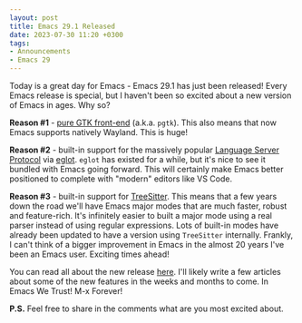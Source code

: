 ```yaml
---
layout: post
title: Emacs 29.1 Released
date: 2023-07-30 11:20 +0300
tags:
- Announcements
- Emacs 29
---
```


Today is a great day for Emacs - Emacs 29.1 has just been released!
Every Emacs release is special, but I haven't been so excited about a new version of Emacs
in ages. Why so?

**Reason #1** - [pure GTK
front-end](https://batsov.com/articles/2021/12/06/emacs-is-not-a-proper-gtk-application/)
(a.k.a. `pgtk`). This also means that now Emacs supports natively Wayland. This is huge!

**Reason #2** - built-in support for the massively popular [Language Server Protocol](https://microsoft.github.io/language-server-protocol/) via [eglot](https://github.com/joaotavora/eglot). `eglot` has existed for a while, but it's nice
to see it bundled with Emacs going forward. This will certainly make Emacs better positioned to complete with "modern" editors like VS Code.

**Reason #3** - built-in support for
[TreeSitter](https://tree-sitter.github.io/tree-sitter/). This means that a few
years down the road we'll have Emacs major modes that are much faster, robust
and feature-rich. It's infinitely easier to built a major mode using a real
parser instead of using regular expressions.  Lots of built-in modes have
already been updated to have a version using `TreeSitter` internally. Frankly, I
can't think of a bigger improvement in Emacs in the almost 20 years I've been an
Emacs user. Exciting times ahead!

You can read all about the new release [here](https://github.com/emacs-mirror/emacs/blob/master/etc/NEWS.29). I'll likely write a few articles about some of the new features in the weeks and months to come. In Emacs We Trust! M-x Forever!

**P.S.** Feel free to share in the comments what are you most excited about.
